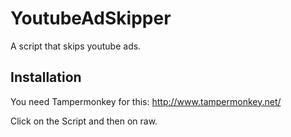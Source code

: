 # YoutubeAdSkipper
A script that skips youtube ads.

## Installation
You need Tampermonkey for this: http://www.tampermonkey.net/

Click on the Script and then on raw.
